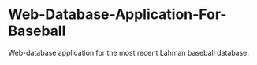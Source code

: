 # Web-Database-Application-For-Baseball
Web-database application for the most recent Lahman baseball database.
